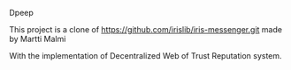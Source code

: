 Dpeep

This project is a clone of https://github.com/irislib/iris-messenger.git made by Martti Malmi

With the implementation of Decentralized Web of Trust Reputation system.


